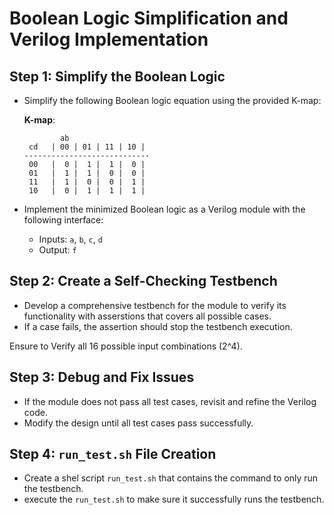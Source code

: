 # Boolean Logic Simplification and Verilog Implementation

## Step 1: Simplify the Boolean Logic
- Simplify the following Boolean logic equation using the provided K-map:
  
  **K-map**:
  ```
          ab
   cd   | 00 | 01 | 11 | 10 |
  ----------------------------
   00   |  0 |  1 |  1 |  0 |  
   01   |  1 |  1 |  0 |  0 |  
   11   |  1 |  0 |  0 |  1 |  
   10   |  0 |  1 |  1 |  1 |  
  ```
- Implement the minimized Boolean logic as a Verilog module with the following interface:
  - Inputs: `a`, `b`, `c`, `d`
  - Output: `f`

## Step 2: Create a Self-Checking Testbench  
- Develop a comprehensive testbench for the module to verify its functionality with asserstions that covers all possible cases.  
- If a case fails, the assertion should stop the testbench execution. 


Ensure to Verify all 16 possible input combinations (2^4).

## Step 3: Debug and Fix Issues  
- If the module does not pass all test cases, revisit and refine the Verilog code.
- Modify the design until all test cases pass successfully.

## Step 4: `run_test.sh` File Creation
- Create a shel script `run_test.sh` that contains the command to only run the testbench.
- execute the `run_test.sh` to make sure it successfully runs the testbench.